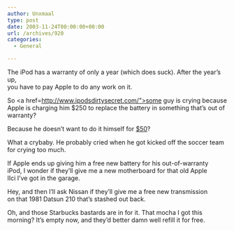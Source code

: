 ```yaml
---
author: Unxmaal
type: post
date: 2003-11-24T00:00:00+00:00
url: /archives/920
categories:
  - General

---
```

The iPod has a warranty of only a year (which does suck). After the year&#8217;s up,  
you have to pay Apple to do any work on it.

So <a href=http://www.ipodsdirtysecret.com/">some guy</a> is crying because Apple is charging him $250 to replace the battery in something that&#8217;s out of warranty?

Because he doesn&#8217;t want to do it himself for [$50][1]?

What a crybaby. He probably cried when he got kicked off the soccer team for crying too much.

If Apple ends up giving him a free new battery for his out-of-warranty  
iPod, I wonder if they&#8217;ll give me a new motherboard for that old Apple  
IIci I&#8217;ve got in the garage. 

Hey, and then I&#8217;ll ask Nissan if they&#8217;ll give me a free new transmission  
on that 1981 Datsun 210 that&#8217;s stashed out back.

Oh, and those Starbucks bastards are in for it. That mocha I got this morning? It&#8217;s empty now, and they&#8217;d better damn well refill it for free.

 [1]: http://www.ipodbattery.com/